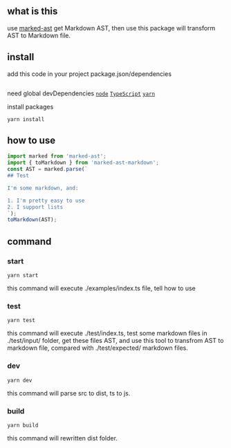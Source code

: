 ## what is this
use [marked-ast](https://github.com/pdubroy/marked-ast) get Markdown AST, then use this package will transform AST to Markdown file.

## install
add this code in your project package.json/dependencies
```
```

need global devDependencies
[`node`](https://nodejs.org/en/download/package-manager/)
[`TypeScript`](https://ts.xcatliu.com/introduction/get-typescript)
[`yarn`](https://yarn.bootcss.com/docs/install/#mac-stable)

install packages
```shell
yarn install
```

## how to use
``` TypeScript
import marked from 'marked-ast';
import { toMarkdown } from 'marked-ast-markdown';
const AST = marked.parse(`
## Test

I'm some markdown, and:

1. I'm pretty easy to use
2. I support lists
`);
toMarkdown(AST);
```


## command

### start
```shell
yarn start
```
this command will execute ./examples/index.ts file, tell how to use

### test
```shell
yarn test
```
this command will execute ./test/index.ts, test some markdown files in ./test/input/ folder, get these files AST,
and use this tool to transfrom AST to markdown file, compared with ./test/expected/ markdown files.

### dev
``` shell
yarn dev
```
this command will parse src to dist, ts to js.

### build
```shell
yarn build
```
this command will rewritten dist folder.
